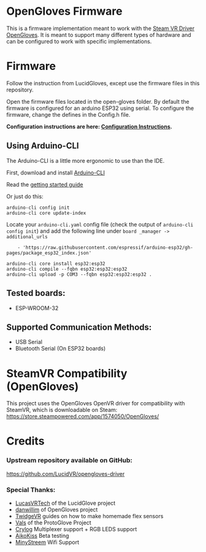 # OpenGloves Firmware
This is a firmware implementation meant to work with the [Steam VR Driver OpenGloves](https://github.com/LucidVR/opengloves-driver). It is meant to support many different types of hardware and can be configured to work with specific implementations.

# Firmware
Follow the instruction from LucidGloves, except use the firmware files in this repository.

Open the firmware files located in the open-gloves folder.
By default the firmware is configured for an arduino ESP32 using serial.
To configure the firmware, change the defines in the Config.h file.

**Configuration instructions are here: [Configuration Instructions](https://github.com/LucidVR/lucidgloves/wiki/Firmware-Setup-and-Customization-Tutorial/).**

## Using Arduino-CLI

The Arduino-CLI is a little more ergonomic to use than the IDE.

First, download and install [Arduino-CLI](https://github.com/arduino/arduino-cli)


Read the [getting started guide](https://arduino.github.io/arduino-cli/0.27/getting-started/)

Or just do this:

```
arduino-cli config init
arduino-cli core update-index
```

Locate your `arduino-cli.yaml` config file (check the output of `arduino-cli config init`) and add the following line under `board _manager -> additional_urls`
```
    - 'https://raw.githubusercontent.com/espressif/arduino-esp32/gh-pages/package_esp32_index.json'
```

```
arduino-cli core install esp32:esp32
arduino-cli compile --fqbn esp32:esp32:esp32
arduino-cli upload -p COM3 --fqbn esp32:esp32:esp32 .
```

## Tested boards:
* ESP-WROOM-32

## Supported Communication Methods:
* USB Serial
* Bluetooth Serial (On ESP32 boards)

# SteamVR Compatibility (OpenGloves)
This project uses the OpenGloves OpenVR driver for compatibility with SteamVR, which is downloadable on Steam:
https://store.steampowered.com/app/1574050/OpenGloves/

# Credits
### Upstream repository available on GitHub:
https://github.com/LucidVR/opengloves-driver

### Special Thanks:
* [LucasVRTech](https://github.com/lucas-vrtech) of the LucidGlove project
* [danwillim](https://github.com/danwillm) of OpenGloves project
* [TwidgeVR](https://github.com/TwidgeVR) guides on how to make homemade flex sensors
* [Vals](https://github.com/Valsvirtuals) of the ProtoGlove Project
* [Crylog](https://github.com/ciborg971) Multiplexer support + RGB LEDS support
* [AikoKiss](https://github.com/AikoKiss) Beta testing
* [MinyStreem](https://github.com/MinyStreem) Wifi Support
